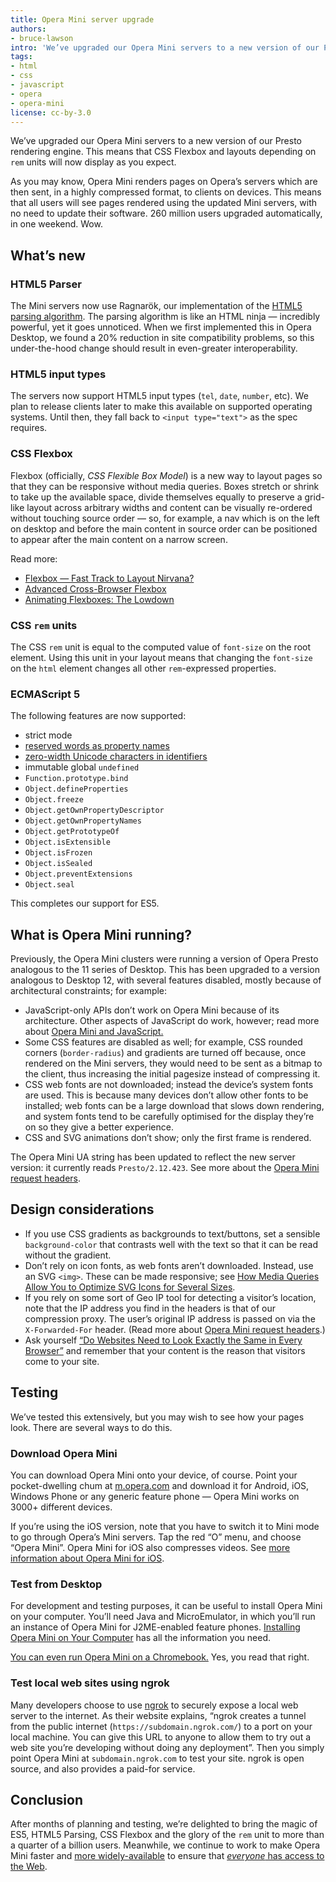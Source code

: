 ```yaml
---
title: Opera Mini server upgrade
authors:
- bruce-lawson
intro: 'We’ve upgraded our Opera Mini servers to a new version of our Presto rendering engine. Here’s what that means for web developers.'
tags:
- html
- css
- javascript
- opera
- opera-mini
license: cc-by-3.0
---
```


We’ve upgraded our Opera Mini servers to a new version of our Presto rendering engine. This means that CSS Flexbox and layouts depending on `rem` units will now display as you expect.

As you may know, Opera Mini renders pages on Opera’s servers which are then sent, in a highly compressed format, to clients on devices. This means that all users will see pages rendered using the updated Mini servers, with no need to update their software. 260 million users upgraded automatically, in one weekend. Wow.

## What’s new

### HTML5 Parser

The Mini servers now use Ragnarök, our implementation of the [HTML5 parsing algorithm](https://html.spec.whatwg.org/multipage/syntax.html#parsing). The parsing algorithm is like an HTML ninja — incredibly powerful, yet it goes unnoticed. When we first implemented this in Opera Desktop, we found a 20% reduction in site compatibility problems, so this under-the-hood change should result in even-greater interoperability.

### HTML5 input types

The servers now support HTML5 input types (`tel`, `date`, `number`, etc). We plan to release clients later to make this available on supported operating systems. Until then, they fall back to `<input type="text">` as the spec requires.

### CSS Flexbox

Flexbox (officially, _CSS Flexible Box Model_) is a new way to layout pages so that they can be responsive without media queries. Boxes stretch or shrink to take up the available space, divide themselves equally to preserve a grid-like layout across arbitrary widths and content can be visually re-ordered without touching source order — so, for example, a nav which is on the left on desktop and before the main content in source order can be positioned to appear after the main content on a narrow screen.

Read more:

* [Flexbox — Fast Track to Layout Nirvana?](https://dev.opera.com/articles/flexbox-basics/)
* [Advanced Cross-Browser Flexbox](https://dev.opera.com/articles/advanced-cross-browser-flexbox/)
* [Animating Flexboxes: The Lowdown](https://dev.opera.com/articles/animating-flexboxes-the-lowdown/)

### CSS `rem` units

The CSS `rem` unit is equal to the computed value of `font-size` on the root element. Using this unit in your layout means that changing the `font-size` on the `html` element changes all other `rem`-expressed properties.

### ECMAScript 5

The following features are now supported:

* strict mode
* [reserved words as property names](https://mathiasbynens.be/notes/javascript-properties)
* [zero-width Unicode characters in identifiers](https://mathiasbynens.be/notes/javascript-identifiers)
* immutable global `undefined`
* `Function.prototype.bind`
* `Object.defineProperties`
* `Object.freeze`
* `Object.getOwnPropertyDescriptor`
* `Object.getOwnPropertyNames`
* `Object.getPrototypeOf`
* `Object.isExtensible`
* `Object.isFrozen`
* `Object.isSealed`
* `Object.preventExtensions`
* `Object.seal`

This completes our support for ES5.

## What is Opera Mini running?

Previously, the Opera Mini clusters were running a version of Opera Presto analogous to the 11 series of Desktop. This has been upgraded to a version analogous to Desktop 12, with several features disabled, mostly because of architectural constraints; for example:

* JavaScript-only APIs don’t work on Opera Mini because of its architecture. Other aspects of JavaScript do work, however; read more about [Opera Mini and JavaScript.](https://dev.opera.com/articles/opera-mini-and-javascript/)
* Some CSS features are disabled as well; for example, CSS rounded corners (`border-radius`) and gradients are turned off because, once rendered on the Mini servers, they would need to be sent as a bitmap to the client, thus increasing the initial pagesize instead of compressing it.
* CSS web fonts are not downloaded; instead the device’s system fonts are used. This is because many devices don’t allow other fonts to be installed; web fonts can be a large download that slows down rendering, and system fonts tend to be carefully optimised for the display they’re on so they give a better experience.
* CSS and SVG animations don’t show; only the first frame is rendered.

The Opera Mini UA string has been updated to reflect the new server version: it currently reads `Presto/2.12.423`. See more about the [Opera Mini request headers](/articles/opera-mini-request-headers/).

## Design considerations

* If you use CSS gradients as backgrounds to text/buttons, set a sensible `background-color` that contrasts well with the text so that it can be read without the gradient.
* Don’t rely on icon fonts, as web fonts aren’t downloaded. Instead, use an SVG `<img>`. These can be made responsive; see [How Media Queries Allow You to Optimize SVG Icons for Several Sizes](https://dev.opera.com/blog/how-media-queries-allow-you-to-optimize-svg-icons-for-several-sizes/).
* If you rely on some sort of Geo IP tool for detecting a visitor’s location, note that the IP address you find in the headers is that of our compression proxy. The user’s original IP address is passed on via the `X-Forwarded-For` header. (Read more about [Opera Mini request headers](/articles/opera-mini-request-headers/).)
* Ask yourself [“Do Websites Need to Look Exactly the Same in Every Browser”](http://dowebsitesneedtolookexactlythesameineverybrowser.com/) and remember that your content is the reason that visitors come to your site.

## Testing

We’ve tested this extensively, but you may wish to see how your pages look. There are several ways to do this.

### Download Opera Mini

You can download Opera Mini onto your device, of course. Point your pocket-dwelling chum at [m.opera.com](http://m.opera.com/) and download it for Android, iOS, Windows Phone or any generic feature phone — Opera Mini works on 3000+ different devices.

If you’re using the iOS version, note that you have to switch it to Mini mode to go through Opera’s Mini servers. Tap the red “O” menu, and choose “Opera Mini”. Opera Mini for iOS also compresses videos. See [more information about Opera Mini for iOS](https://dev.opera.com/blog/opera-mini-8-for-ios/).

### Test from Desktop

For development and testing purposes, it can be useful to install Opera Mini on your computer. You’ll need Java and MicroEmulator, in which you’ll run an instance of Opera Mini for J2ME-enabled feature phones. [Installing Opera Mini on Your Computer](https://dev.opera.com/articles/installing-opera-mini-on-your-computer/) has all the information you need.

[You can even run Opera Mini on a Chromebook.](https://dev.opera.com/articles/opera-mini-chrome-os/) Yes, you read that right.

### Test local web sites using ngrok

Many developers choose to use [ngrok](https://ngrok.com/) to securely expose a local web server to the internet. As their website explains, “ngrok creates a tunnel from the public internet (`https://subdomain.ngrok.com/`) to a port on your local machine. You can give this URL to anyone to allow them to try out a web site you’re developing without doing any deployment”. Then you simply point Opera Mini at `subdomain.ngrok.com` to test your site. ngrok is open source, and also provides a paid-for service.

## Conclusion

After months of planning and testing, we’re delighted to bring the magic of ES5, HTML5 Parsing, CSS Flexbox and the glory of the `rem` unit to more than a quarter of a billion users. Meanwhile, we continue to work to make Opera Mini faster and [more widely-available](http://www.operasoftware.com/press/releases/mobile/2014-08-21) to ensure that [*everyone* has access to the Web](http://blogs.opera.com/news/2015/04/opera-mini-history-new-version-android/).

